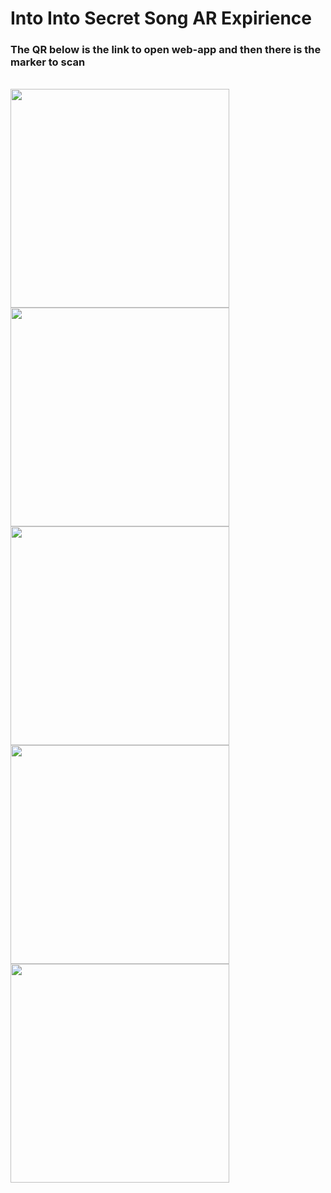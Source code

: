 # Into Into Secret Song AR Expirience

### The QR below is the link to open web-app and then there is the marker to scan

<br />
<img src="https://github.com/bobunderforest/into-into-web-ar/blob/main/static/codes/combined-1.png?raw=true" width="350">

<br />
<img src="https://github.com/bobunderforest/into-into-web-ar/blob/main/static/codes/combined-2.png?raw=true" width="350">

<br />
<img src="https://github.com/bobunderforest/into-into-web-ar/blob/main/static/codes/combined-3.png?raw=true" width="350">

<br />
<img src="https://github.com/bobunderforest/into-into-web-ar/blob/main/static/codes/combined-4.png?raw=true" width="350">

<br />
<img src="https://github.com/bobunderforest/into-into-web-ar/blob/main/static/codes/combined-5.png?raw=true" width="350">

